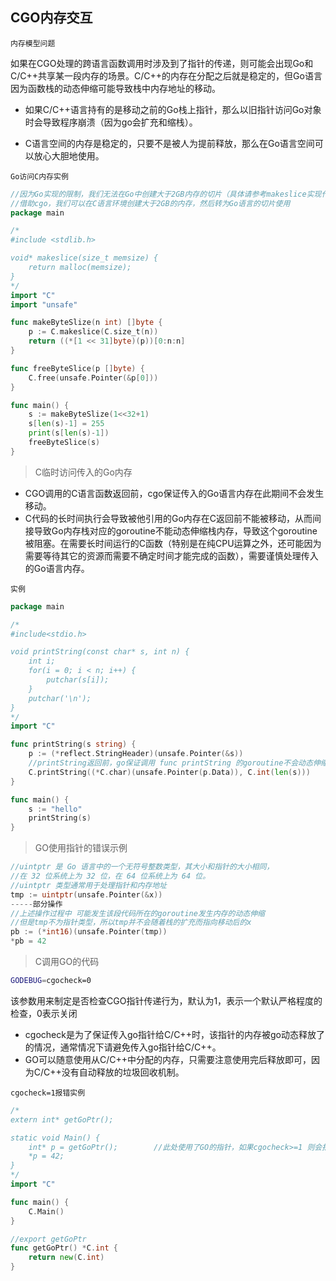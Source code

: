 ## CGO内存交互

`内存模型问题`

如果在CGO处理的跨语言函数调用时涉及到了指针的传递，则可能会出现Go和C/C++共享某一段内存的场景。C/C++的内存在分配之后就是稳定的，但Go语言因为函数栈的动态伸缩可能导致栈中内存地址的移动。

* 如果C/C++语言持有的是移动之前的Go栈上指针，那么以旧指针访问Go对象时会导致程序崩溃（因为go会扩充和缩栈）。

* C语言空间的内存是稳定的，只要不是被人为提前释放，那么在Go语言空间可以放心大胆地使用。

`Go访问C内存实例`

```go
//因为Go实现的限制，我们无法在Go中创建大于2GB内存的切片（具体请参考makeslice实现代码）。
//借助cgo，我们可以在C语言环境创建大于2GB的内存，然后转为Go语言的切片使用
package main

/*
#include <stdlib.h>

void* makeslice(size_t memsize) {
    return malloc(memsize);
}
*/
import "C"
import "unsafe"

func makeByteSlize(n int) []byte {
    p := C.makeslice(C.size_t(n))
    return ((*[1 << 31]byte)(p))[0:n:n]
}

func freeByteSlice(p []byte) {
    C.free(unsafe.Pointer(&p[0]))
}

func main() {
    s := makeByteSlize(1<<32+1)
    s[len(s)-1] = 255
    print(s[len(s)-1])
    freeByteSlice(s)
}
```

> C临时访问传入的Go内存

* CGO调用的C语言函数返回前，cgo保证传入的Go语言内存在此期间不会发生移动。
* C代码的长时间执行会导致被他引用的Go内存在C返回前不能被移动，从而间接导致Go内存栈对应的goroutine不能动态伸缩栈内存，导致这个goroutine被阻塞。在需要长时间运行的C函数（特别是在纯CPU运算之外，还可能因为需要等待其它的资源而需要不确定时间才能完成的函数），需要谨慎处理传入的Go语言内存。

`实例`

```go
package main

/*
#include<stdio.h>

void printString(const char* s, int n) {
    int i;
    for(i = 0; i < n; i++) {
        putchar(s[i]);
    }
    putchar('\n');
}
*/
import "C"

func printString(s string) {
    p := (*reflect.StringHeader)(unsafe.Pointer(&s))
  	//printString返回前，go保证调用 func printString 的goroutine不会动态伸缩栈内存
    C.printString((*C.char)(unsafe.Pointer(p.Data)), C.int(len(s)))
}

func main() {
    s := "hello"
    printString(s)
}
```

> GO使用指针的错误示例

```go
//uintptr 是 Go 语言中的一个无符号整数类型，其大小和指针的大小相同，
//在 32 位系统上为 32 位，在 64 位系统上为 64 位。
//uintptr 类型通常用于处理指针和内存地址
tmp := uintptr(unsafe.Pointer(&x)) 
-----部分操作
//上述操作过程中 可能发生该段代码所在的goroutine发生内存的动态伸缩
//但是tmp不为指针类型，所以tmp并不会随着栈的扩充而指向移动后的x
pb := (*int16)(unsafe.Pointer(tmp))
*pb = 42
```

> C调用GO的代码

```bash
GODEBUG=cgocheck=0
```

该参数用来制定是否检查CGO指针传递行为，默认为1，表示一个默认严格程度的检查，0表示关闭

* cgocheck是为了保证传入go指针给C/C++时，该指针的内存被go动态释放了的情况，通常情况下请避免传入go指针给C/C++。
* GO可以随意使用从C/C++中分配的内存，只需要注意使用完后释放即可，因为C/C++没有自动释放的垃圾回收机制。

`cgocheck=1报错实例`

```go
/*
extern int* getGoPtr();

static void Main() {
    int* p = getGoPtr();		//此处使用了GO的指针，如果cgocheck>=1 则会报错
    *p = 42;
}
*/
import "C"

func main() {
    C.Main()
}

//export getGoPtr
func getGoPtr() *C.int {
    return new(C.int)
}
```

